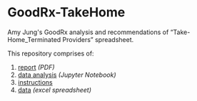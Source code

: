 # GoodRx-TakeHome
Amy Jung's GoodRx analysis and recommendations of “Take-Home_Terminated Providers” spreadsheet. 

This repository comprises of:
1. [report](https://github.com/redcarrott/GoodRx-TakeHome/blob/main/AmyJung_TakeHome_report.pdf)  *(PDF)*
2. [data analysis](https://github.com/redcarrott/GoodRx-TakeHome/blob/main/GoodRx_Data_Analysis.ipynb)  *(Jupyter Notebook)*
3. [instructions](https://github.com/redcarrott/GoodRx-TakeHome/blob/main/Operations%20Associate%20Take-Home%20(1)%20(1).docx)
4. [data](https://github.com/redcarrott/GoodRx-TakeHome/blob/main/Take-Home_Terminated%20Providers%20(1)%20(1).xlsx)  *(excel spreadsheet)*
